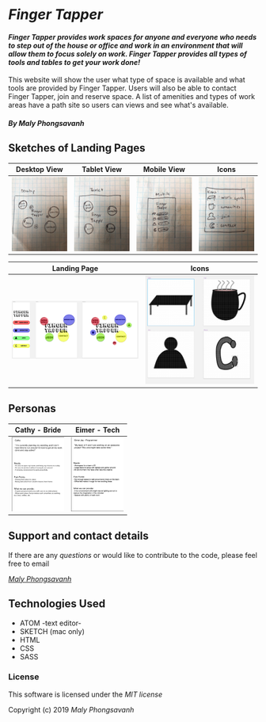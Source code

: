 # _Finger Tapper_ #

#### _Finger Tapper provides work spaces for anyone and everyone who needs to step out of the house or office and work in an environment that will allow them to focus solely on work. Finger Tapper provides all types of tools and tables to get your work done!_

This website will show the user what type of space is available and what tools are provided by Finger Tapper. Users will also be able to contact Finger Tapper, join and reserve space. A list of amenities and types of work areas have a path site so users can views and see what's available.

##### By _Maly Phongsavanh_

## Sketches of Landing Pages

Desktop View | Tablet View | Mobile View | Icons |
--------------- | ------------- | ------------- | ---------------
<img src="img/desktop.jpg" height="150px"> | <img src="img/tablet.jpg" height="150px"> | <img src="img/mobile.jpg" height="150px"> | <img src="img/icons.jpg" height="150px">

Landing Page | Icons |
--------------- | ------------- |
<img src="img/landing-pages.png"> | <img src="img/symbols.png">


## Personas

Cathy - Bride | Eimer - Tech |
------------- | ------------- |
<img src="img/Cathy.png" height="150px"> | <img src="img/Eimer.png" height="150px">



## Support and contact details

If there are any _questions_ or would like to contribute to the code, please feel free to email

_[Maly Phongsavanh](mailto:phongsavanh619@icloud.com)_

## Technologies Used

* ATOM -text editor-
* SKETCH (mac only)
* HTML
* CSS
* SASS

### License
This software is licensed under the _MIT license_

Copyright (c) 2019 _Maly Phongsavanh_
